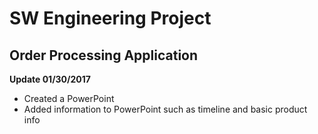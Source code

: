 # SW Engineering Project
## Order Processing Application

**Update 01/30/2017**
* Created a PowerPoint
* Added information to PowerPoint such as timeline and basic product info
